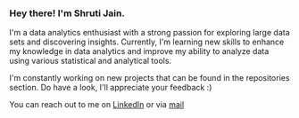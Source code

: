 ### Hey there! I'm Shruti Jain.

I'm a data analytics enthusiast with a strong passion for exploring large data sets and discovering insights. Currently, I'm learning new skills to enhance my knowledge in data analytics and improve my ability to analyze data using various statistical and analytical tools.

I'm constantly working on new projects that can be found in the repositories section. Do have a look, I'll appreciate your feedback :)

You can reach out to me on [LinkedIn](https://www.linkedin.com/in/-shrutijain/) or via [mail](20.shrutijain@gmail.com)
